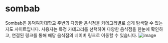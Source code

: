 # sombab

Sombab은 동덕여자대학교 주변의 다양한 음식점을 카테고리별로 쉽게 탐색할 수 있는 지도 사이트입니다. 
사용자는 특정 카테고리를 선택하여 다양한 음식점을 한눈에 확인하고, 연결된 링크를 통해 해당 음식점의 네이버 링크로 이동할 수 있습니다.
![image](https://github.com/user-attachments/assets/20e41963-ce7b-4ba2-8128-233b070bac43)
